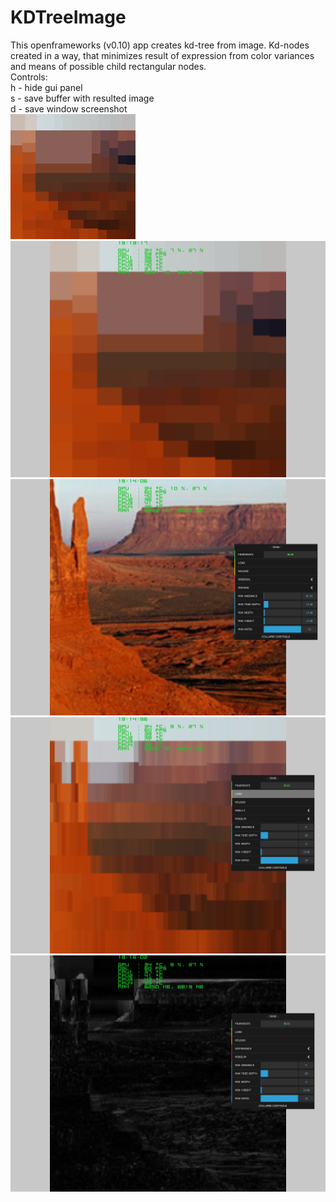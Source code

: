 # KDTreeImage

This openframeworks (v0.10) app creates kd-tree from image. Kd-nodes created in a way, that minimizes result of expression from color variances and means of possible child rectangular nodes.  
Controls:  
h - hide gui panel  
s - save buffer with resulted image  
d - save window screenshot  
![Screenshot](docs/images/2018-09-12-19-13-17-570screenshot.png)  
![Screenshot](docs/images/2018-09-12-19-13-18-704screenshot.png)  
![Screenshot](docs/images/2018-09-12-19-14-07-499screenshot.png)  
![Screenshot](docs/images/2018-09-12-19-14-57-548screenshot.png)  
![Screenshot](docs/images/2018-09-12-19-15-03-366screenshot.png)  
